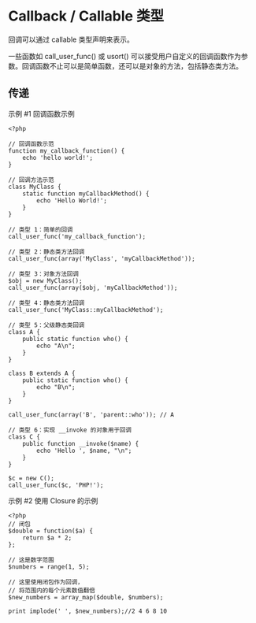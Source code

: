 # Callback / Callable 类型

回调可以通过 callable 类型声明来表示。

一些函数如 call_user_func() 或 usort() 可以接受用户自定义的回调函数作为参数。回调函数不止可以是简单函数，还可以是对象的方法，包括静态类方法。

## 传递

示例 #1 回调函数示例
```
<?php 

// 回调函数示范
function my_callback_function() {
    echo 'hello world!';
}

// 回调方法示范
class MyClass {
    static function myCallbackMethod() {
        echo 'Hello World!';
    }
}

// 类型 1：简单的回调
call_user_func('my_callback_function'); 

// 类型 2：静态类方法回调
call_user_func(array('MyClass', 'myCallbackMethod')); 

// 类型 3：对象方法回调
$obj = new MyClass();
call_user_func(array($obj, 'myCallbackMethod'));

// 类型 4：静态类方法回调
call_user_func('MyClass::myCallbackMethod');

// 类型 5：父级静态类回调
class A {
    public static function who() {
        echo "A\n";
    }
}

class B extends A {
    public static function who() {
        echo "B\n";
    }
}

call_user_func(array('B', 'parent::who')); // A

// 类型 6：实现 __invoke 的对象用于回调
class C {
    public function __invoke($name) {
        echo 'Hello ', $name, "\n";
    }
}

$c = new C();
call_user_func($c, 'PHP!');
```

示例 #2 使用 Closure 的示例
```
<?php
// 闭包
$double = function($a) {
    return $a * 2;
};

// 这是数字范围
$numbers = range(1, 5);

// 这里使用闭包作为回调，
// 将范围内的每个元素数值翻倍
$new_numbers = array_map($double, $numbers);

print implode(' ', $new_numbers);//2 4 6 8 10
```